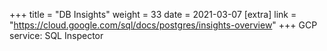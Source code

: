 +++
title = "DB Insights"
weight = 33
date = 2021-03-07
[extra]
link = "https://cloud.google.com/sql/docs/postgres/insights-overview"
+++
GCP service: SQL Inspector

